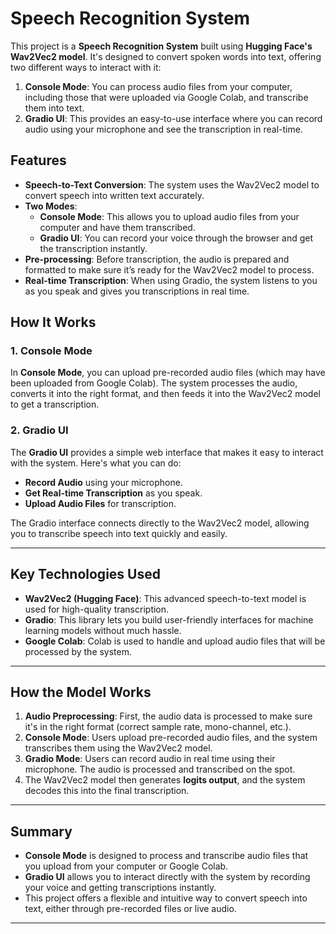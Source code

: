 # Speech Recognition System

This project is a **Speech Recognition System** built using **Hugging Face's Wav2Vec2 model**. It's designed to convert spoken words into text, offering two different ways to interact with it:

1. **Console Mode**: You can process audio files from your computer, including those that were uploaded via Google Colab, and transcribe them into text.
2. **Gradio UI**: This provides an easy-to-use interface where you can record audio using your microphone and see the transcription in real-time.

## Features
- **Speech-to-Text Conversion**: The system uses the Wav2Vec2 model to convert speech into written text accurately.
- **Two Modes**:
  - **Console Mode**: This allows you to upload audio files from your computer and have them transcribed.
  - **Gradio UI**: You can record your voice through the browser and get the transcription instantly.
- **Pre-processing**: Before transcription, the audio is prepared and formatted to make sure it’s ready for the Wav2Vec2 model to process.
- **Real-time Transcription**: When using Gradio, the system listens to you as you speak and gives you transcriptions in real time.

## How It Works

### 1. Console Mode
In **Console Mode**, you can upload pre-recorded audio files (which may have been uploaded from Google Colab). The system processes the audio, converts it into the right format, and then feeds it into the Wav2Vec2 model to get a transcription.

### 2. Gradio UI
The **Gradio UI** provides a simple web interface that makes it easy to interact with the system. Here's what you can do:
- **Record Audio** using your microphone.
- **Get Real-time Transcription** as you speak.
- **Upload Audio Files** for transcription.

The Gradio interface connects directly to the Wav2Vec2 model, allowing you to transcribe speech into text quickly and easily.

---

## Key Technologies Used
- **Wav2Vec2 (Hugging Face)**: This advanced speech-to-text model is used for high-quality transcription.
- **Gradio**: This library lets you build user-friendly interfaces for machine learning models without much hassle.
- **Google Colab**: Colab is used to handle and upload audio files that will be processed by the system.

---

## How the Model Works
1. **Audio Preprocessing**: First, the audio data is processed to make sure it's in the right format (correct sample rate, mono-channel, etc.).
2. **Console Mode**: Users upload pre-recorded audio files, and the system transcribes them using the Wav2Vec2 model.
3. **Gradio Mode**: Users can record audio in real time using their microphone. The audio is processed and transcribed on the spot.
4. The Wav2Vec2 model then generates **logits output**, and the system decodes this into the final transcription.

---

## Summary
- **Console Mode** is designed to process and transcribe audio files that you upload from your computer or Google Colab.
- **Gradio UI** allows you to interact directly with the system by recording your voice and getting transcriptions instantly.
- This project offers a flexible and intuitive way to convert speech into text, either through pre-recorded files or live audio.

---
